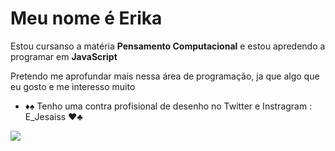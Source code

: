 # Meu nome é Erika

Estou cursanso a matéria **Pensamento Computacional** e estou apredendo a programar em **JavaScript**

Pretendo me aprofundar mais nessa área de programação, ja que algo que eu gosto e me interesso muito

- ♦️♠️ Tenho uma contra profisional de desenho no Twitter e Instragram : E_Jesaiss ♥️♣️


![](https://img.shields.io/badge/JavaScript-323330?style=for-the-badge&logo=javascript&logoColor=F7DF1E)
